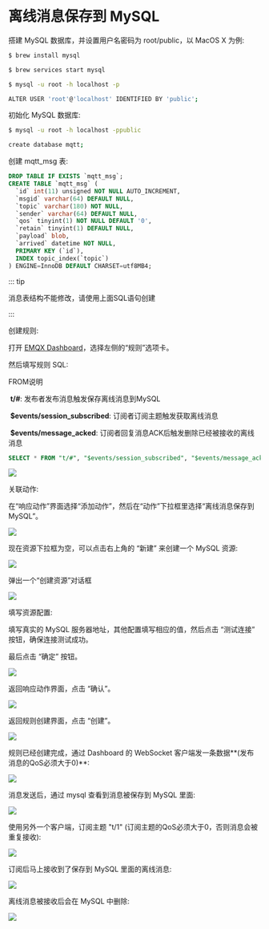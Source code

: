 # 离线消息保存到 MySQL

搭建 MySQL 数据库，并设置用户名密码为 root/public，以 MacOS X 为例:
```bash
$ brew install mysql

$ brew services start mysql

$ mysql -u root -h localhost -p

ALTER USER 'root'@'localhost' IDENTIFIED BY 'public';
```

初始化 MySQL 数据库:
```bash
$ mysql -u root -h localhost -ppublic

create database mqtt;
```

创建 mqtt_msg 表:
```sql
DROP TABLE IF EXISTS `mqtt_msg`;
CREATE TABLE `mqtt_msg` (
  `id` int(11) unsigned NOT NULL AUTO_INCREMENT,
  `msgid` varchar(64) DEFAULT NULL,
  `topic` varchar(180) NOT NULL,
  `sender` varchar(64) DEFAULT NULL,
  `qos` tinyint(1) NOT NULL DEFAULT '0',
  `retain` tinyint(1) DEFAULT NULL,
  `payload` blob,
  `arrived` datetime NOT NULL,
  PRIMARY KEY (`id`),
  INDEX topic_index(`topic`)
) ENGINE=InnoDB DEFAULT CHARSET=utf8MB4;
```

::: tip

消息表结构不能修改，请使用上面SQL语句创建

:::

创建规则:

打开 [EMQX Dashboard](http://127.0.0.1:18083/#/rules)，选择左侧的“规则”选项卡。

然后填写规则 SQL:

FROM说明

​	**t/#**: 发布者发布消息触发保存离线消息到MySQL

​	**$events/session_subscribed**: 订阅者订阅主题触发获取离线消息

​	**$events/message_acked**: 订阅者回复消息ACK后触发删除已经被接收的离线消息

```sql
SELECT * FROM "t/#", "$events/session_subscribed", "$events/message_acked" WHERE topic =~ 't/#'
```

![](./assets/rule-engine/mysql_offline_msg_01.png)

关联动作:

在“响应动作”界面选择“添加动作”，然后在“动作”下拉框里选择“离线消息保存到 MySQL”。

![](./assets/rule-engine/mysql_offline_msg_02.png)


现在资源下拉框为空，可以点击右上角的 “新建” 来创建一个 MySQL 资源:

![](./assets/rule-engine/mysql_offline_msg_03.png)

弹出一个“创建资源”对话框

![](./assets/rule-engine/mysql_offline_msg_04.png)

填写资源配置:

填写真实的 MySQL 服务器地址，其他配置填写相应的值，然后点击 “测试连接” 按钮，确保连接测试成功。

最后点击 “确定” 按钮。

![](./assets/rule-engine/mysql_offline_msg_05.png)

返回响应动作界面，点击 “确认”。

![](./assets/rule-engine/mysql_offline_msg_06.png)

返回规则创建界面，点击 “创建”。

![](./assets/rule-engine/mysql_offline_msg_07.png)

规则已经创建完成，通过 Dashboard 的 WebSocket 客户端发一条数据**(发布消息的QoS必须大于0)**:

![](./assets/rule-engine/mysql_offline_msg_08.png)

消息发送后，通过 mysql 查看到消息被保存到 MySQL 里面:

![](./assets/rule-engine/mysql_offline_msg_09.png)

使用另外一个客户端，订阅主题 "t/1" (订阅主题的QoS必须大于0，否则消息会被重复接收):

![](./assets/rule-engine/mysql_offline_msg_10.png)

订阅后马上接收到了保存到 MySQL 里面的离线消息:

![](./assets/rule-engine/mysql_offline_msg_11.png)

离线消息被接收后会在 MySQL 中删除:

![](./assets/rule-engine/mysql_offline_msg_12.png)
